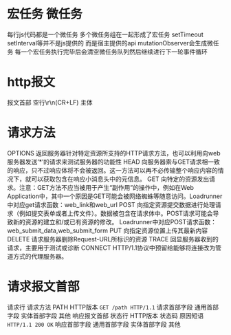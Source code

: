 # 宏任务 微任务
每行js代码都是一个微任务 多个微任务组在一起形成了宏任务
setTimeout setInterval等并不是js提供的 而是宿主提供的api
mutationObserver会生成微任务
每一个宏任务执行完毕后会清空微任务队列然后继续进行下一轮事件循环
# http报文
报文首部
空行\r\n(CR+LF)
主体
# 请求方法
OPTIONS 返回服务器针对特定资源所支持的HTTP请求方法，也可以利用向web服务器发送‘*’的请求来测试服务器的功能性
HEAD 向服务器索与GET请求相一致的响应，只不过响应体将不会被返回。这一方法可以再不必传输整个响应内容的情况下，就可以获取包含在响应小消息头中的元信息。
GET 向特定的资源发出请求。注意：GET方法不应当被用于产生“副作用”的操作中，例如在Web Application中，其中一个原因是GET可能会被网络蜘蛛等随意访问。Loadrunner中对应get请求函数：web_link和web_url
POST 向指定资源提交数据进行处理请求（例如提交表单或者上传文件）。数据被包含在请求体中。POST请求可能会导致新的资源的建立和/或已有资源的修改。 Loadrunner中对应POST请求函数：web_submit_data,web_submit_form
PUT 向指定资源位置上传其最新内容
DELETE 请求服务器删除Request-URL所标识的资源
TRACE 回显服务器收到的请求，主要用于测试或诊断
CONNECT HTTP/1.1协议中预留给能够将连接改为管道方式的代理服务器。
# 请求报文首部
请求行
请求方法
PATH
HTTP版本
    ```GET /path HTTP/1.1```
请求首部字段
通用首部字段
实体首部字段
其他
响应报文首部
状态行
HTTP版本
状态码
原因短语
    ```HTTP/1.1 200 OK```
响应首部字段
通用首部字段
实体首部字段
其他